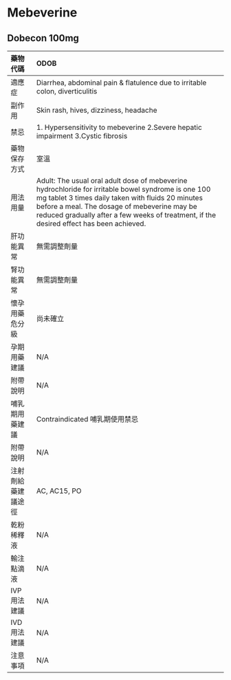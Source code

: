 # Mebeverine

## Dobecon 100mg

| 藥物代碼           | ODOB                                                                                                                                                                                                                                                                                                |
|:-------------------|:----------------------------------------------------------------------------------------------------------------------------------------------------------------------------------------------------------------------------------------------------------------------------------------------------|
| 適應症             | Diarrhea, abdominal pain & flatulence due to irritable colon, diverticulitis                                                                                                                                                                                                                        |
| 副作用             | Skin rash, hives, dizziness, headache                                                                                                                                                                                                                                                               |
| 禁忌               | 1. Hypersensitivity to mebeverine 2.Severe hepatic impairment 3.Cystic fibrosis                                                                                                                                                                                                                     |
| 藥物保存方式       | 室溫                                                                                                                                                                                                                                                                                                |
| 用法用量           | Adult: The usual oral adult dose of mebeverine hydrochloride for irritable bowel syndrome is one 100 mg tablet 3 times daily taken with fluids 20 minutes before a meal. The dosage of mebeverine may be reduced gradually after a few weeks of treatment, if the desired effect has been achieved. |
| 肝功能異常         | 無需調整劑量                                                                                                                                                                                                                                                                                        |
| 腎功能異常         | 無需調整劑量                                                                                                                                                                                                                                                                                        |
| 懷孕用藥危分級     | 尚未確立                                                                                                                                                                                                                                                                                            |
| 孕期用藥建議       | N/A                                                                                                                                                                                                                                                                                                 |
| 附帶說明           | N/A                                                                                                                                                                                                                                                                                                 |
| 哺乳期用藥建議     | Contraindicated 哺乳期使用禁忌                                                                                                                                                                                                                                                                      |
| 附帶說明           | N/A                                                                                                                                                                                                                                                                                                 |
| 注射劑給藥建議途徑 | AC, AC15, PO                                                                                                                                                                                                                                                                                        |
| 乾粉稀釋液         | N/A                                                                                                                                                                                                                                                                                                 |
| 輸注點滴液         | N/A                                                                                                                                                                                                                                                                                                 |
| IVP 用法建議       | N/A                                                                                                                                                                                                                                                                                                 |
| IVD 用法建議       | N/A                                                                                                                                                                                                                                                                                                 |
| 注意事項           | N/A                                                                                                                                                                                                                                                                                                 |


